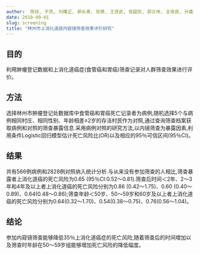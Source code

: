 ```yaml
---
author:  陈琼, 于亮, 刘曙正, 郝长青, 张萌, 王进武, 张韶凯, 郭兰伟, 全培良, 孙喜斌   
date: 2018-09-01
slug: screening
title: "林州市上消化道癌内窥镜筛查效果评价研究"
---
```


## 目的  
利用肿瘤登记数据和上消化道癌症(食管癌和胃癌)筛查记录对人群筛查效果进行评价。

## 方法  
选择林州市肿瘤登记处数据库中食管癌和胃癌死亡记录者为病例,随机选择5个与病例相同村庄、相同性别、年龄相差±2岁的存活村民作为对照,通过查询筛查档案获取病例和对照的筛查暴露信息.采用病例对照的研究方法,以内镜筛查为暴露因素,利用条件Logistic回归模型估计死亡风险比(OR)以及相应的95％可信区间(95％CI)。

## 结果  
共有566例病例和2828例对照纳入统计分析.与从来没有参加筛查的人相比,筛查暴露者上消化道癌的死亡风险为0.65 (95％CI:0.52～0.81).筛查后时间＜2年、2～3年和4年及以上者上消化道癌的死亡风险分别为0.86 (0.42～1.75)、0.60 (0.40～0.89)、0.64(0.48～0.86);筛查年龄＜50岁、50～59岁和60岁及以上者上消化道癌的死亡风险分别为0.64(0.32～1.70)、0.54(0.38～0.75)、0.76(0.56～1.04)。

## 结论  
参加内窥镜筛查能够降低35％上消化道癌症的死亡风险,随着筛查后的时间增加以及筛查时年龄在50～59岁组能够增加死亡风险的降低幅度。